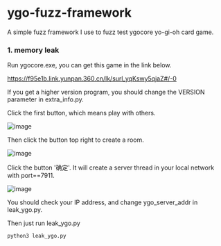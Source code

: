 # ygo-fuzz-framework

A simple fuzz framework I use to fuzz test ygocore yo-gi-oh card game.

### 1. memory leak

Run ygocore.exe, you can get this game in the link below.

https://f95e1b.link.yunpan.360.cn/lk/surl_yqKswy5qjaZ#/-0

If you get a higher version program, you should change the VERSION parameter in extra_info.py.

Click the first button, which means play with others.

![image](https://github.com/ChinaBluecat/ygo-fuzz-framework/blob/master/pic/0.PNG)

Then click the button top right to create a room.

![image](https://github.com/ChinaBluecat/ygo-fuzz-framework/blob/master/pic/1.PNG)

Click the button '确定'. It will create a server thread in your local network with port==7911.

![image](https://github.com/ChinaBluecat/ygo-fuzz-framework/blob/master/pic/2.PNG)

You should check your IP address, and change ygo_server_addr in leak_ygo.py.

Then just run leak_ygo.py

```sh
python3 leak_ygo.py
```
